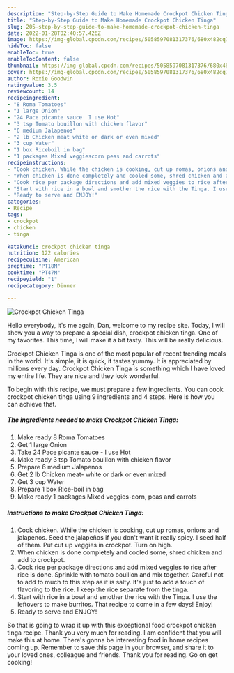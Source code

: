 ```yaml
---
description: "Step-by-Step Guide to Make Homemade Crockpot Chicken Tinga"
title: "Step-by-Step Guide to Make Homemade Crockpot Chicken Tinga"
slug: 205-step-by-step-guide-to-make-homemade-crockpot-chicken-tinga
date: 2022-01-28T02:40:57.426Z
image: https://img-global.cpcdn.com/recipes/5058597081317376/680x482cq70/crockpot-chicken-tinga-recipe-main-photo.jpg
hideToc: false
enableToc: true
enableTocContent: false
thumbnail: https://img-global.cpcdn.com/recipes/5058597081317376/680x482cq70/crockpot-chicken-tinga-recipe-main-photo.jpg
cover: https://img-global.cpcdn.com/recipes/5058597081317376/680x482cq70/crockpot-chicken-tinga-recipe-main-photo.jpg
author: Roxie Goodwin
ratingvalue: 3.5
reviewcount: 14
recipeingredient:
- "8 Roma Tomatoes"
- "1 large Onion"
- "24 Pace picante sauce  I use Hot"
- "3 tsp Tomato bouillon with chicken flavor"
- "6 medium Jalapenos"
- "2 lb Chicken meat white or dark or even mixed"
- "3 cup Water"
- "1 box Riceboil in bag"
- "1 packages Mixed veggiescorn peas and carrots"
recipeinstructions:
- "Cook chicken. While the chicken is cooking, cut up romas, onions and jalapenos. Seed the jalapeños if you don&#39;t want it really spicy. I seed half of them. Put cut up veggies in crockpot. Turn on high."
- "When chicken is done completely and cooled some, shred chicken and add to crockpot."
- "Cook rice per package directions and add mixed veggies to rice after rice is done. Sprinkle with tomato bouillon and mix together. Careful not to add to much to this step as it is salty. It&#39;s just to add a touch of flavoring to the rice. I keep the rice separate from the tinga."
- "Start with rice in a bowl and smother the rice with the Tinga. I use the leftovers to make burritos. That recipe to come in a few days! Enjoy!"
- "Ready to serve and ENJOY!"
categories:
- Recipe
tags:
- crockpot
- chicken
- tinga

katakunci: crockpot chicken tinga 
nutrition: 122 calories
recipecuisine: American
preptime: "PT18M"
cooktime: "PT47M"
recipeyield: "1"
recipecategory: Dinner

---
```



![Crockpot Chicken Tinga](https://img-global.cpcdn.com/recipes/5058597081317376/680x482cq70/crockpot-chicken-tinga-recipe-main-photo.jpg)

Hello everybody, it's me again, Dan, welcome to my recipe site. Today, I will show you a way to prepare a special dish, crockpot chicken tinga. One of my favorites. This time, I will make it a bit tasty. This will be really delicious.

Crockpot Chicken Tinga is one of the most popular of recent trending meals in the world. It's simple, it is quick, it tastes yummy. It is appreciated by millions every day. Crockpot Chicken Tinga is something which I have loved my entire life. They are nice and they look wonderful.




To begin with this recipe, we must prepare a few ingredients. You can cook crockpot chicken tinga using 9 ingredients and 4 steps. Here is how you can achieve that.

<!--inarticleads1-->

##### The ingredients needed to make Crockpot Chicken Tinga:

1. Make ready 8 Roma Tomatoes
1. Get 1 large Onion
1. Take 24 Pace picante sauce - I use Hot
1. Make ready 3 tsp Tomato bouillon with chicken flavor
1. Prepare 6 medium Jalapenos
1. Get 2 lb Chicken meat- white or dark or even mixed
1. Get 3 cup Water
1. Prepare 1 box Rice-boil in bag
1. Make ready 1 packages Mixed veggies-corn, peas and carrots




<!--inarticleads2-->

##### Instructions to make Crockpot Chicken Tinga:

1. Cook chicken. While the chicken is cooking, cut up romas, onions and jalapenos. Seed the jalapeños if you don&#39;t want it really spicy. I seed half of them. Put cut up veggies in crockpot. Turn on high.
1. When chicken is done completely and cooled some, shred chicken and add to crockpot.
1. Cook rice per package directions and add mixed veggies to rice after rice is done. Sprinkle with tomato bouillon and mix together. Careful not to add to much to this step as it is salty. It&#39;s just to add a touch of flavoring to the rice. I keep the rice separate from the tinga.
1. Start with rice in a bowl and smother the rice with the Tinga. I use the leftovers to make burritos. That recipe to come in a few days! Enjoy!
1. Ready to serve and ENJOY!



So that is going to wrap it up with this exceptional food crockpot chicken tinga recipe. Thank you very much for reading. I am confident that you will make this at home. There's gonna be interesting food in home recipes coming up. Remember to save this page in your browser, and share it to your loved ones, colleague and friends. Thank you for reading. Go on get cooking!
